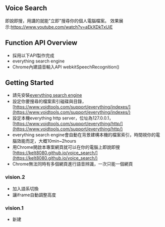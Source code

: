 ## Voice Search
即說即搜，用講的就能"立即"搜尋你的個人電腦檔案。
效果展示:https://www.youtube.com/watch?v=aEkXDkTxUiE


## Function API Overview
* 採用以下API製作完成
* everything search engine
* Chrome內建語音輸入API webkitSpeechRecognition()


## Getting Started
* 請先安裝[everything search engine](https://www.voidtools.com/)
* 設定你要搜尋的檔案索引磁碟與目錄，[https://www.voidtools.com/support/everything/indexes/](https://www.voidtools.com/support/everything/indexes/)
* 設定本機everything http server，位址為127.0.0.1，[https://www.voidtools.com/support/everything/http/](https://www.voidtools.com/support/everything/http/)
* everything search engine會自動在背景建構本機的檔案索引，時間視你的電腦效能而定，大概10min~2hours
* 用Chrome開啟本專案網頁就可以在你的電腦上即說即搜[https://kelt8080.github.io/voice_search/](https://kelt8080.github.io/voice_search/)
* Chrome無法同時有多個網頁進行語音辨識，一次只能一個網頁

### vision.2
* 加入語系切換
* 讓iframe自動調整高度

### vision.1
* 新建
